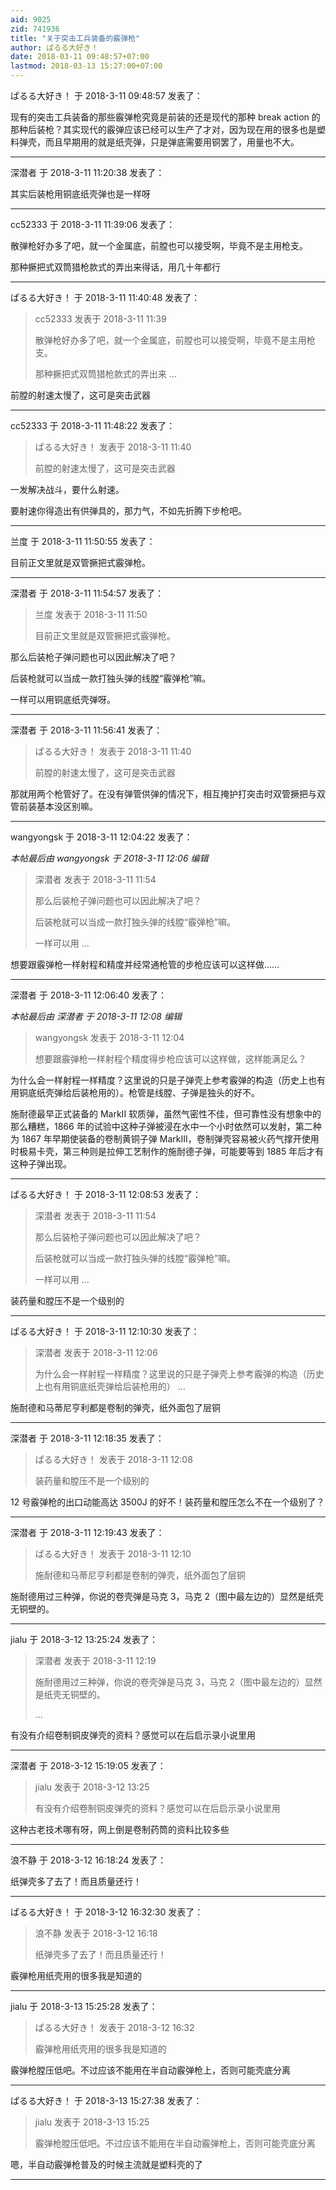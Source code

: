 ```yaml
---
aid: 9025
zid: 741936
title: "关于突击工兵装备的霰弹枪"
author: ぱるる大好き！
date: 2018-03-11 09:48:57+07:00
lastmod: 2018-03-13 15:27:00+07:00
---
```


ぱるる大好き！ 于 2018-3-11 09:48:57 发表了：

现有的突击工兵装备的那些霰弹枪究竟是前装的还是现代的那种 break action 的那种后装枪？其实现代的霰弹应该已经可以生产了才对，因为现在用的很多也是塑料弹壳，而且早期用的就是纸壳弹，只是弹底需要用铜罢了，用量也不大。

---

深潜者 于 2018-3-11 11:20:38 发表了：

其实后装枪用铜底纸壳弹也是一样呀

---

cc52333 于 2018-3-11 11:39:06 发表了：

散弹枪好办多了吧，就一个金属底，前膛也可以接受啊，毕竟不是主用枪支。

那种撅把式双筒猎枪款式的弄出来得话，用几十年都行

---

ぱるる大好き！ 于 2018-3-11 11:40:48 发表了：

> cc52333 发表于 2018-3-11 11:39
>
> 散弹枪好办多了吧，就一个金属底，前膛也可以接受啊，毕竟不是主用枪支。
>
> 那种撅把式双筒猎枪款式的弄出来 ...

前膛的射速太慢了，这可是突击武器

---

cc52333 于 2018-3-11 11:48:22 发表了：

> ぱるる大好き！ 发表于 2018-3-11 11:40
>
> 前膛的射速太慢了，这可是突击武器

一发解决战斗，要什么射速。

要射速你得造出有供弹具的，那力气，不如先折腾下步枪吧。

---

兰度 于 2018-3-11 11:50:55 发表了：

目前正文里就是双管撅把式霰弹枪。

---

深潜者 于 2018-3-11 11:54:57 发表了：

> 兰度 发表于 2018-3-11 11:50
>
> 目前正文里就是双管撅把式霰弹枪。

那么后装枪子弹问题也可以因此解决了吧？

后装枪就可以当成一款打独头弹的线膛“霰弹枪”嘛。

一样可以用铜底纸壳弹呀。

---

深潜者 于 2018-3-11 11:56:41 发表了：

> ぱるる大好き！ 发表于 2018-3-11 11:40
>
> 前膛的射速太慢了，这可是突击武器

那就用两个枪管好了。在没有弹管供弹的情况下，相互掩护打突击时双管撅把与双管前装基本没区别嘛。

---

wangyongsk 于 2018-3-11 12:04:22 发表了：

_本帖最后由 wangyongsk 于 2018-3-11 12:06 编辑_

> 深潜者 发表于 2018-3-11 11:54
>
> 那么后装枪子弹问题也可以因此解决了吧？
>
> 后装枪就可以当成一款打独头弹的线膛“霰弹枪”嘛。
>
> 一样可以用 ...

想要跟霰弹枪一样射程和精度并经常通枪管的步枪应该可以这样做……

---

深潜者 于 2018-3-11 12:06:40 发表了：

_本帖最后由 深潜者 于 2018-3-11 12:08 编辑_

> wangyongsk 发表于 2018-3-11 12:04
>
> 想要跟霰弹枪一样射程个精度得步枪应该可以这样做，这样能满足么？

为什么会一样射程一样精度？这里说的只是子弹壳上参考霰弹的构造（历史上也有用铜底纸壳弹给后装枪用的）。枪管是线膛、子弹是独头的好不。

施耐德最早正式装备的 MarkII 软质弹，虽然气密性不佳，但可靠性没有想象中的那么糟糕，1866 年的试验中这种子弹被浸在水中一个小时依然可以发射，第二种为 1867 年早期使装备的卷制黄铜子弹 MarkIII，卷制弹壳容易被火药气撑开使用时极易卡壳，第三种则是拉伸工艺制作的施耐德子弹，可能要等到 1885 年后才有这种子弹出现。

---

ぱるる大好き！ 于 2018-3-11 12:08:53 发表了：

> 深潜者 发表于 2018-3-11 11:54
>
> 那么后装枪子弹问题也可以因此解决了吧？
>
> 后装枪就可以当成一款打独头弹的线膛“霰弹枪”嘛。
>
> 一样可以用 ...

装药量和膛压不是一个级别的

---

ぱるる大好き！ 于 2018-3-11 12:10:30 发表了：

> 深潜者 发表于 2018-3-11 12:06
>
> 为什么会一样射程一样精度？这里说的只是子弹壳上参考霰弹的构造（历史上也有用铜底纸壳弹给后装枪用的） ...

施耐德和马蒂尼亨利都是卷制的弹壳，纸外面包了层铜

---

深潜者 于 2018-3-11 12:18:35 发表了：

> ぱるる大好き！ 发表于 2018-3-11 12:08
>
> 装药量和膛压不是一个级别的

12 号霰弹枪的出口动能高达 3500J 的好不！装药量和膛压怎么不在一个级别了？

---

深潜者 于 2018-3-11 12:19:43 发表了：

> ぱるる大好き！ 发表于 2018-3-11 12:10
>
> 施耐德和马蒂尼亨利都是卷制的弹壳，纸外面包了层铜

施耐德用过三种弹，你说的卷壳弹是马克 3，马克 2（图中最左边的）显然是纸壳无铜壁的。

---

jialu 于 2018-3-12 13:25:24 发表了：

> 深潜者 发表于 2018-3-11 12:19
>
> 施耐德用过三种弹，你说的卷壳弹是马克 3，马克 2（图中最左边的）显然是纸壳无铜壁的。
>
> ...

有没有介绍卷制铜皮弹壳的资料？感觉可以在后启示录小说里用

---

深潜者 于 2018-3-12 15:19:05 发表了：

> jialu 发表于 2018-3-12 13:25
>
> 有没有介绍卷制铜皮弹壳的资料？感觉可以在后启示录小说里用

这种古老技术哪有呀，网上倒是卷制药筒的资料比较多些

---

浪不静 于 2018-3-12 16:18:24 发表了：

纸弹壳多了去了！而且质量还行！

---

ぱるる大好き！ 于 2018-3-12 16:32:30 发表了：

> 浪不静 发表于 2018-3-12 16:18
>
> 纸弹壳多了去了！而且质量还行！

霰弹枪用纸壳用的很多我是知道的

---

jialu 于 2018-3-13 15:25:28 发表了：

> ぱるる大好き！ 发表于 2018-3-12 16:32
>
> 霰弹枪用纸壳用的很多我是知道的

霰弹枪膛压低吧。不过应该不能用在半自动霰弹枪上，否则可能壳底分离

---

ぱるる大好き！ 于 2018-3-13 15:27:38 发表了：

> jialu 发表于 2018-3-13 15:25
>
> 霰弹枪膛压低吧。不过应该不能用在半自动霰弹枪上，否则可能壳底分离

嗯，半自动霰弹枪普及的时候主流就是塑料壳的了

---

